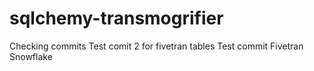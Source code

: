 # sqlchemy-transmogrifier
Checking commits 
Test comit 2 for fivetran tables
Test commit Fivetran Snowflake
